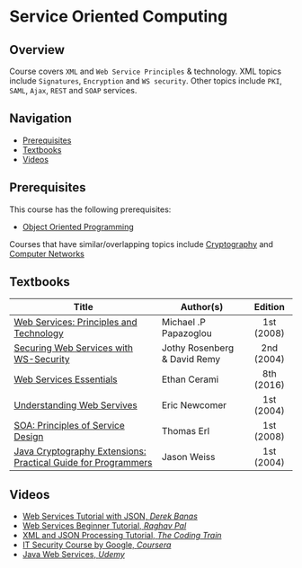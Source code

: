 # Service Oriented Computing

## Overview

Course covers `XML` and `Web Service Principles` & technology. XML topics include `Signatures`, `Encryption` and `WS security`. Other topics include `PKI`, `SAML`, `Ajax`, `REST` and `SOAP` services. 

## Navigation

*   [Prerequisites](#prerequisites)
*   [Textbooks](#textbooks)
*   [Videos](#videos)

## Prerequisites

This course has the following prerequisites:

* 	[Object Oriented Programming](../CSF213)

Courses that have similar/overlapping topics include [Cryptography](/courses/CSF463) and [Computer Networks](/courses/CSF303)

## Textbooks

| Title | Author(s) | Edition |
| -------------|-------------|:-----:|
| [Web Services: Principles and Technology](https://drive.google.com/open?id=1xV5Mg5XkKM_4AGoQHA0File_qf3S00Fw) | Michael .P Papazoglou | 1st (2008) |
| [Securing Web Services with WS-Security](https://drive.google.com/open?id=1d7OIARdCXmx0tYGpsKRFxf2kOtnY_i_M) | Jothy Rosenberg & David Remy | 2nd (2004) |
| [Web Services Essentials](https://drive.google.com/open?id=1nJlphwT27TQkIL9VvTyqj4ej70PCklvT) | Ethan Cerami | 8th (2016) |
| [Understanding Web Servives](https://drive.google.com/open?id=1m-ha29X07vSHSyov2012ZzofxOIEY7gd)| Eric Newcomer | 1st (2004) |
| [SOA: Principles of Service Design](https://drive.google.com/open?id=1FozxCNb6idgNpgl4mabqkZwrejPhuFm6) | Thomas Erl | 1st (2008) |
| [Java Cryptography Extensions: Practical Guide for Programmers](https://drive.google.com/open?id=1dWywnPFYDF-it7COTLdfKclZJ8BI7lB8) | Jason Weiss | 1st (2004) |

## Videos

*   [Web Services Tutorial with JSON, *Derek Banas*](https://www.youtube.com/watch?v=iqNiINZ4Sxg&list=PLGLfVvz_LVvTYlvpEp3G4cUde-eux_6Pi) 
*   [Web Services Beginner Tutorial, *Raghav Pal*](https://www.youtube.com/playlist?list=PLhW3qG5bs-L9E2KV6vVdB-YTk-sRxmRAB) 
*   [XML and JSON Processing Tutorial, *The Coding Train*](https://www.youtube.com/watch?v=rqROpUNb2aY) 
*   [IT Security Course by Google, *Coursera*](https://www.coursera.org/learn/it-security/) 
*   [Java Web Services, *Udemy*](https://www.udemy.com/java-web-services/)
